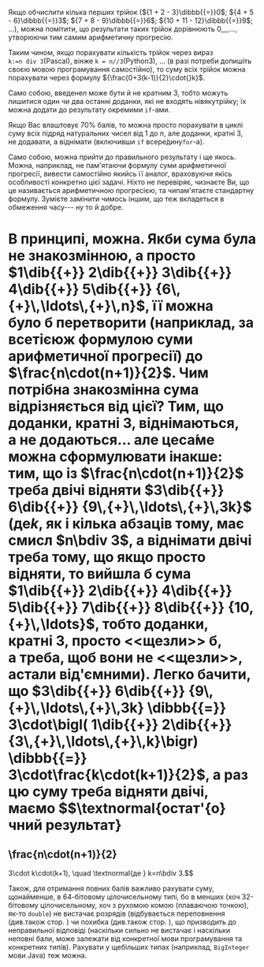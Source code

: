 Якщо обчислити кілька перших трійок (${1 + 2 - 3}\dibbb{{=}}0$;
${4 + 5 - 6}\dibbb{{=}}3$; ${7 + 8 - 9}\dibbb{{=}}6$;
${10 + 11 - 12}\dibbb{{=}}9$; ...), можна помітити, що результати таких
трійок дорівнюють 0,,,,..., утворюючи тим самим арифметичну прогресію.

Таким чином, якщо порахувати кількість трійок через вираз
`k:=n div 3`(Pascal), вінже `k = n//3`(Python3), ... (в разі потреби
допишіть своєю мовою програмування самостійно), то суму всіх трійок
можна порахувати через формулу ${\frac{0+3(k-1)}{2}\cdot{}k}$.

Само собою, введене$n$ може бути й не кратним 3, тобто можуть лишитися
один чи два останні доданки, які не входять нівякутрійку; їх можна
додати до результату окремими `if`-ами.

Якщо Вас влаштовує 70% балів, то можна просто порахувати в циклі суму
всіх підряд натуральних чисел від 1 до $n$, але доданки, кратні 3,
не додавати, а віднімати (включивши `if` всере́дину`for`-а).

Само собою, можна прийти до правильного результату і ще якось. Можна,
наприклад, не пам'ятаючи формулу суми арифметичної прогресії, вивести
самостійно якийсь її аналог, враховуючи якісь особливості конкретно цієї
задачі. Ніхто не перевіряє, чизнаєте Ви, що це називається арифметичною
прогресією, та чипам'ятаєте стандартну формулу. Зумієте замінити чимось
іншим, що теж вкладеться в обмеження часу--- ну то й добре.

В принципі, можна. Якби сума була не знакозмінною, а просто $1\dib{{+}}
2\dib{{+}}
3\dib{{+}}
4\dib{{+}}
5\dib{{+}}
{6\,{+}\,\ldots\,{+}\,n}$, її можна було б перетворити (наприклад, за
всетієюж формулою суми арифметичної прогресії) до
$\frac{n\cdot(n+1)}{2}$. Чим потрібна знакозмінна сума відрізняється від
цієї? Тим, що доданки, кратні 3, віднімаються, а не додаються... але
цеса́ме можна сформулювати інакше: тим, що із $\frac{n\cdot(n+1)}{2}$
треба двічі відняти $3\dib{{+}}
6\dib{{+}}
{9\,{+}\,\ldots\,{+}\,3k}$ (де$k$, як і кілька абзаців тому, має смисл
$n\bdiv 3$, а віднімати двічі треба тому, що якщо просто відняти, то
вийшла б сума $1\dib{{+}}
2\dib{{+}}
4\dib{{+}}
5\dib{{+}}
7\dib{{+}}
8\dib{{+}}
{10,{+}\,\ldots}$, тобто доданки, кратні 3, просто \<\<щезли\>\> б,
а треба, щоб вони не \<\<щезли\>\>, астали від'ємними). Легко бачити, що
$3\dib{{+}}
6\dib{{+}}
{9\,{+}\,\ldots\,{+}\,3k}
\dibbb{{=}}
3\cdot\bigl(
1\dib{{+}}
2\dib{{+}}
{3\,{+}\,\ldots\,{+}\,k}\bigr)
\dibbb{{=}}
3\cdot\frac{k\cdot(k+1)}{2}$, а раз цю суму треба відняти двічі, маємо
$$\textnormal{остат\'{о}чний результат}
=
\frac{n\cdot(n+1)}{2}
-
3\cdot k\cdot(k+1),
\quad
\textnormal{де }
k=n\bdiv 3.$$

Також, для отримання повних балів важливо рахувати суму, щонайменше, в
64-бітовому цілочисельному типі, бо в менших (хоч 32-бітовому
цілочисельному, хоч з рухомою комою (плаваючою точкою), як-то `double`)
не вистачає розрядів (відбувається переповнення (див.також стор. ) чи
похибка (див.також стор. ), що призводить до неправильної відповіді
(наскільки сильно не вистачає і наскільки неповні бали, може залежати
від конкретної мови програмування та конкретних типів). Рахувати у
щебільших типах (наприклад, `BigInteger` мови Java) теж можна.
